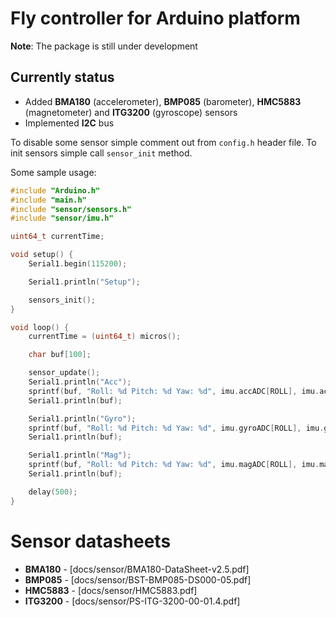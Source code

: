 # Fly controller for Arduino platform

**Note**: The package is still under development

## Currently status

* Added **BMA180** (accelerometer), **BMP085** (barometer), **HMC5883** (magnetometer) and **ITG3200** (gyroscope) sensors 
* Implemented **I2C** bus

To disable some sensor simple comment out from `config.h` header file. To init sensors simple call `sensor_init` method.

Some sample usage:

```c++
#include "Arduino.h"
#include "main.h"
#include "sensor/sensors.h"
#include "sensor/imu.h"

uint64_t currentTime;

void setup() {
    Serial1.begin(115200);

    Serial1.println("Setup");

    sensors_init();
}

void loop() {
    currentTime = (uint64_t) micros();

    char buf[100];

    sensor_update();
    Serial1.println("Acc");
    sprintf(buf, "Roll: %d Pitch: %d Yaw: %d", imu.accADC[ROLL], imu.accADC[PITCH], imu.accADC[YAW]);
    Serial1.println(buf);

    Serial1.println("Gyro");
    sprintf(buf, "Roll: %d Pitch: %d Yaw: %d", imu.gyroADC[ROLL], imu.gyroADC[PITCH], imu.gyroADC[YAW]);
    Serial1.println(buf);

    Serial1.println("Mag");
    sprintf(buf, "Roll: %d Pitch: %d Yaw: %d", imu.magADC[ROLL], imu.magADC[PITCH], imu.magADC[YAW]);
    Serial1.println(buf);

    delay(500);
}
```

# Sensor datasheets

* **BMA180** - [docs/sensor/BMA180-DataSheet-v2.5.pdf]
* **BMP085** - [docs/sensor/BST-BMP085-DS000-05.pdf]
* **HMC5883** - [docs/sensor/HMC5883.pdf]
* **ITG3200** - [docs/sensor/PS-ITG-3200-00-01.4.pdf]